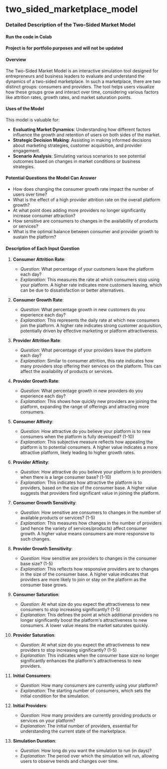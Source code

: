 # two_sided_marketplace_model

### Detailed Description of the Two-Sided Market Model

#### Run the code in Colab

#### Project is for portfolio purposes and will not be updated

#### Overview
The Two-Sided Market Model is an interactive simulation tool designed for entrepreneurs and business leaders to evaluate and understand the dynamics of a two-sided marketplace. In such a marketplace, there are two distinct groups: consumers and providers. The tool helps users visualize how these groups grow and interact over time, considering various factors like attrition rates, growth rates, and market saturation points.

#### Uses of the Model
This model is valuable for:
- **Evaluating Market Dynamics**: Understanding how different factors influence the growth and retention of users on both sides of the market.
- **Strategic Decision Making**: Assisting in making informed decisions about marketing strategies, customer acquisition, and provider engagement.
- **Scenario Analysis**: Simulating various scenarios to see potential outcomes based on changes in market conditions or business strategies.

#### Potential Questions the Model Can Answer
- How does changing the consumer growth rate impact the number of users over time?
- What is the effect of a high provider attrition rate on the overall platform growth?
- At what point does adding more providers no longer significantly increase consumer attraction?
- How sensitive are consumers to changes in the availability of products or services?
- What is the optimal balance between consumer and provider growth to sustain the platform?

#### Description of Each Input Question

1. **Consumer Attrition Rate**:
   - *Question*: What percentage of your customers leave the platform each day?
   - *Explanation*: This measures the rate at which consumers stop using your platform. A higher rate indicates more customers leaving, which can be due to dissatisfaction or better alternatives.

2. **Consumer Growth Rate**:
   - *Question*: What percentage growth in new customers do you experience each day?
   - *Explanation*: This represents the daily rate at which new consumers join the platform. A higher rate indicates strong customer acquisition, potentially driven by effective marketing or platform attractiveness.

3. **Provider Attrition Rate**:
   - *Question*: What percentage of your providers leave the platform each day?
   - *Explanation*: Similar to consumer attrition, this rate indicates how many providers stop offering their services on the platform. This can affect the availability of products or services.

4. **Provider Growth Rate**:
   - *Question*: What percentage growth in new providers do you experience each day?
   - *Explanation*: This shows how quickly new providers are joining the platform, expanding the range of offerings and attracting more consumers.

5. **Consumer Affinity**:
   - *Question*: How attractive do you believe your platform is to new consumers when the platform is fully developed? (1-10)
   - *Explanation*: This subjective measure reflects how appealing the platform is to potential consumers. A higher value indicates a more attractive platform, likely leading to higher growth rates.

6. **Provider Affinity**:
   - *Question*: How attractive do you believe your platform is to providers when there is a large consumer base? (1-10)
   - *Explanation*: This indicates how attractive the platform is to providers, based on the size of the consumer base. A higher value suggests that providers find significant value in joining the platform.

7. **Consumer Growth Sensitivity**:
   - *Question*: How sensitive are consumers to changes in the number of available products or services? (1-5)
   - *Explanation*: This measures how changes in the number of providers (and hence the variety of services/products) affect consumer growth. A higher value means consumers are more responsive to such changes.

8. **Provider Growth Sensitivity**:
   - *Question*: How sensitive are providers to changes in the consumer base size? (1-5)
   - *Explanation*: This reflects how responsive providers are to changes in the size of the consumer base. A higher value indicates that providers are more likely to join or stay on the platform as the consumer base grows.

9. **Consumer Saturation**:
   - *Question*: At what size do you expect the attractiveness to new consumers to stop increasing significantly? (1-5)
   - *Explanation*: This defines the point at which additional providers no longer significantly boost the platform's attractiveness to new consumers. A lower value means the market saturates quickly.

10. **Provider Saturation**:
    - *Question*: At what size do you expect the attractiveness to new providers to stop increasing significantly? (1-5)
    - *Explanation*: This indicates when the consumer base size no longer significantly enhances the platform's attractiveness to new providers.

11. **Initial Consumers**:
    - *Question*: How many consumers are currently using your platform?
    - *Explanation*: The starting number of consumers, which sets the initial condition for the simulation.

12. **Initial Providers**:
    - *Question*: How many providers are currently providing products or services on your platform?
    - *Explanation*: The initial number of providers, essential for understanding the current state of the marketplace.

13. **Simulation Duration**:
    - *Question*: How long do you want the simulation to run (in days)?
    - *Explanation*: The period over which the simulation will run, allowing users to observe trends and changes over time.

